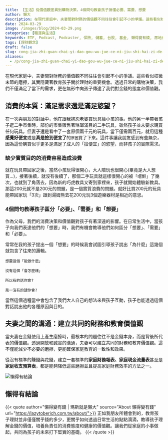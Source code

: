 ```yaml
---
title: 【生活】從價值觀差異到購物決策，4個問句教會孩子搞懂必要、需要、想要
author: 懶大
description: 在現代家庭中，夫妻間對財務的價值觀不同往往會引起不小的爭議。這些看似枝微末節的磨擦，其實隱藏著教育孩子關於理財的重要機會。透過日常的購物決策，我們不僅滿足了當下的需求，更在無形中向孩子傳達了我們對金錢的態度和價值觀。
date: 2024-03-29
image: /images/blog/2024-03-29.png
categories: [職涯與生活]
keywords: ETF, Podcast, Podcaster, 保險, 儲蓄, 台股, 基金, 懶得變有錢, 房地產, 投資, 投資理財, 支出, 收入, 理財, 理財規劃, 瑪斯理財兩三事, 稅務, 總體經濟, 美股, 職涯心得, 股利收入, 複委託, 記帳, 讀書心得, 財務規劃, 財商, 貸款, 資產配置, 退休規劃, 開源節流
tags: [理財觀念]
draft: false
slug: cong-jia-zhi-guan-chai-yi-dao-gou-wu-jue-ce-ni-jiu-shi-hai-zi-de-li-cai-jiao-yu-da-shi
aliases:
  - /p/cong-jia-zhi-guan-chai-yi-dao-gou-wu-jue-ce-ni-jiu-shi-hai-zi-de-li-cai-jiao-yu-da-shi/
---
```

在現代家庭中，夫妻間對財務的價值觀不同往往會引起不小的爭議。這些看似枝微末節的磨擦，其實隱藏著教育孩子關於理財的重要機會。透過日常的購物決策，我們不僅滿足了當下的需求，更在無形中向孩子傳達了我們對金錢的態度和價值觀。

## 消費的本質：滿足需求還是滿足慾望？

在一次與朋友的對話中，他在跟我抱怨老婆買玩具給小孩的事。他的另一半帶著孩子逛二手市集時，部份的市集販售著琳瑯滿目的二手玩具，雖然孩子並未要求購買任何玩具。但妻子還是看中了一套原價兩千元的玩具，當下僅需兩百元，就用這種 **感覺好便宜**或是**真是撿到便宜了**的`原因`買了下來。這件事讓我朋友感到有些無奈，因為這份購買似乎更多是滿足了成人的「撿便宜」的慾望，而非孩子的實際需求。

### 缺少實質目的的消費容易造成浪費

就在玩具帶回家之後，當然小孩玩得很開心，大人陪玩也很開心(畢竟是大人想買…)，接著後續，就沒有後續了，那個二手玩具就這樣很開心的被「嚐鮮」了幾次，也就到了角落去，因為新的巧虎教具又寄到家裡來，孩子就開始體驗新教具。那這200元就不是200元的問題，是一個實質浪費的問題。就好比買200元的玩具能帶回家玩「3次」跟到湯姆熊去花200元玩3個遊樂器材是相近的意思。

### 4個問句教導孩子區分「必要」、「需要」和「想要」

作為父母，我們的消費決策和價值觀對孩子有著深遠的影響。在日常生活中，當孩子向我們表達他們的「想要」時，我們有機會教導他們如何區分「想要」、「需要」和「必要」。

常常在我的孩子提出一個「想要」的時候我會試圖引導孩子說出「為什麼」這幾個就包含了往來的邏輯。

`想要這個「能做什麼」`

`沒有這個「會怎麼樣」`

`所以有的話你會?`

`萬一沒有的話你會?`

當然這個過程當中會包含了我們大人自己的想法來與孩子互動，孩子也能透過這個對話說出他的各種原因與目的。

## 夫妻之間的溝通：建立共同的財務和教育價值觀

當夫妻在金錢使用上產生磨擦時，最根本的問題往往不是金錢本身，而是背後所代表的價值觀。透過開放和誠實的溝通，夫妻可以建立共同的財務和教育價值觀。這不僅能減少不必要的磨擦，更能確保家庭教育的一致性和效果。

從沒有標準的賺錢與花錢，建立一套標準的**家庭財務報表、家庭現金流量表**甚至是**家庭收支預算表**，都是能夠降低這些磨擦並且提高家庭財務效率的方法之一。

![懶得有結論](/images/blog/lazytobeconclude.svg)
## 懶得有結論

{{< quote author="懶得變有錢 | 瑪斯就是懶大" source="About 懶得變有錢" url="https://lazytoberich.com.tw/about/">}}
正如我朋友所體會到的，教育孩子理財並非僅僅關乎錢的多少，更關乎如何透過日常生活的點點滴滴，教導孩子理解金錢的價值，培養負責任的消費態度和健康的價值觀。讓我們從家庭的小事做起，共同為孩子的未來打下堅實的基礎。
{{< /quote >}}
